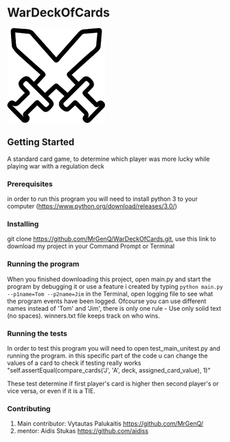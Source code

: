 # WarDeckOfCards

![alt text](https://github.com/MrGenQ/WarDeckOfCards/blob/master/download.png)
## Getting Started

A standard card game, to determine which player was more lucky while playing war with a regulation deck

### Prerequisites
in order to run this program you will need to install python 3 to your computer (https://www.python.org/download/releases/3.0/)

### Installing
git clone https://github.com/MrGenQ/WarDeckOfCards.git, use this link to download my project in your Command Prompt or Terminal

### Running the program
When you finished downloading this project, open main.py and start the program by debugging it or use a feature i created by typing `python main.py --p1name=Tom --p2name=Jim` in the Terminal, open logging file to see what the program events have been logged. Ofcourse you can use different names instead of 'Tom' and 'Jim', there is only one rule - Use only solid text (no spaces).
winners.txt file keeps track on who wins.

### Running the tests

In order to test this program you will need to open test_main_unitest.py and running the program.
in this specific part of the code u can change the values of a card to check if testing really works
"self.assertEqual(compare_cards('J', 'A', deck, assigned_card_value), 1)"

These test determine if first player's card is higher then second player's or vice versa, or even if it is a TIE.

### Contributing
1.  Main contributor: Vytautas Palukaitis 
    https://github.com/MrGenQ/
2.  mentor: Aidis Stukas
    https://github.com/aidiss




